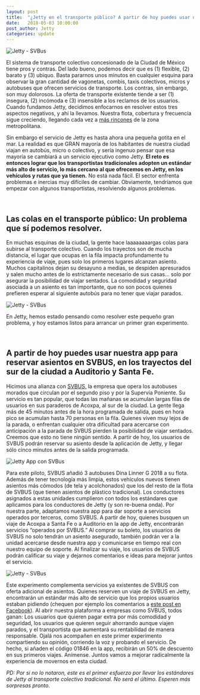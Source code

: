 ```yaml
---
layout: post
title:  "¿Jetty en el transporte público? A partir de hoy puedes usar nuestra app para reservar asientos en SVBUS."
date:   2018-05-03 10:00:00
post_author: Jetty
categories: update
---
```


![Jetty - SVBus]({{site.baseurl}}/imgs-blog/jetty-svbus.png)

El sistema de transporte colectivo concesionado de la Ciudad de México tiene pros y contras. Del lado bueno, podemos decir que es (1) flexible, (2) barato y (3) ubiquo. Basta pararnos unos minutos en cualquier esquina para observar la gran cantidad de vagonetas, combis, taxis colectivos, micros y autobuses que ofrecen servicios de transporte. Los contras, sin embargo, son muy dolorosos. La oferta de transporte existente tiende a ser (1) insegura, (2) incómoda e (3) insensible a los reclamos de los usuarios. Cuando fundamos Jetty, decidimos enfocarnos en resolver estos tres aspectos negativos, y ahí la llevamos. Nuestra flota, cobertura y frecuencia sigue creciendo, llegando cada vez a [más rincones][cobertura] de la zona metropolitana.

Sin embargo el servicio de Jetty es hasta ahora una pequeña gotita en el mar. La realidad es que GRAN mayoría de los habitantes de nuestra ciudad viajan en autobús, micro o colectivo, y sería ingenuo pensar que esa mayoría se cambiará a un servicio ejecutivo como Jetty. <b>El reto es entonces lograr que los transportistas tradicionales adopten un estándar más alto de servicio, lo más cercano al que ofrecemos en Jetty, en los vehículos y rutas que ya tienen.</b> No está nada fácil. El sector enfrenta problemas e inercias muy difíciles de cambiar. Obviamente, tendríamos que empezar con algunos transportistas, resolviendo algunos problemas.

<br>

<h2>Las colas en el transporte público: Un problema que sí podemos resolver.</h2>
En muchas esquinas de la ciudad, la gente hace laaaaaaaargas colas para subirse al transporte colectivo. Cuando los trayectos son de mucha distancia, el lugar que ocupas en la fila impacta profundamente tu experiencia de viaje, pues solo los primeros lugares alcanzan asiento. Muchos capitalinos dejan su desayuno a medias, se despiden apresurados y salen mucho antes de lo estrictamente necesario de sus casas... solo por asegurar la posibilidad de viajar sentados. La comodidad y seguridad asociada a un asiento es tan importante, que no son pocos quienes prefieren esperar al siguiente autobús para no tener que viajar parados.

![Jetty - SVBus]({{site.baseurl}}/imgs-blog/svbus-fila.jpg)

En Jetty, hemos estado pensando como resolver este pequeño gran problema, y hoy estamos listos para arrancar un primer gran experimento.

<br>

<h2>A partir de hoy puedes usar nuestra app para reservar asientos en SVBUS, en los trayectos del sur de la ciudad a Auditorio y Santa Fe.</h2>

Hicimos una alianza con [SVBUS,][svbus] la empresa que opera los autobuses morados que circulan por el segundo piso y por la Supervía Poniente. Su servicio es tan popular, que todas las mañanas se acumulan largas filas de usuarios en sus paraderos de Acoxpa, al sur de la ciudad. La gente llega más de 45 minutos antes de la hora programada de salida, pues en hora pico se acumulan hasta 70 personas en la fila. Quienes viven muy lejos de la parada, o enfrentan cualquier otra dificultad para acercarse con anticipación a la parada de SVBUS pierden la posibilidad de viajar sentados. Creemos que esto no tiene ningún sentido. A partir de hoy, los usuarios de SVBUS podrán reservar su asiento desde la aplicación de Jetty, y llegar sólo cinco minutos antes de la salida programada.

![Jetty App con SVBus]({{site.baseurl}}/imgs-blog/app-jetty-svbus.png)

Para este piloto, SVBUS añadió 3 autobuses Dina Linner G 2018 a su flota. Además de tener tecnología más limpia, estos vehículos nuevos tienen asientos más cómodos (de tela y acolchonados) que los del resto de la flota de SVBUS (que tienen asientos de plástico tradicional). Los conductores asignados a estas unidades cumplieron con todos los estándares que aplicamos para los conductores de Jetty (y son re-buena onda). Por nuestra parte, adaptamos nuestra app para dar soporte a servicios operados por terceros, como SVBUS. A partir de hoy, quienes busquen un viaje de Acoxpa a Santa Fe o a Auditorio en la app de Jetty, encontrarán servicios “operados por SVBUS.” Al comprar su boleto, los usuarios de SVBUS no solo tendrán un asiento asegurado, también podrán ver a la unidad acercarse desde nuestra app y comunicarse en tiempo real con nuestro equipo de soporte. Al finalizar su viaje, los usuarios de SVBUS podrán calificar su viaje y dejarnos comentarios e ideas para mejorar juntos el servicio.

![Jetty - SVBus]({{site.baseurl}}/imgs-blog/bus.jpg)

Este experimento complementa servicios ya existentes de SVBUS con oferta adicional de asientos. Quienes reserven un viaje de SVBUS en Jetty, encontrarán un estándar más alto de servicio que los propios usuarios estaban pidiendo (chequen por ejemplo los comentarios a [este post en Facebook][post]). Al abrir nuestra plataforma a empresas como SVBUS, todos ganan: Los usuarios que quieren pagar extra por más comodidad y seguridad, los usuarios que quieren seguir ahorrando aunque viajen parados, y el transportista que aumentará su rentabilidad de manera responsable. Ojalá nos acompañen en este primer experimento compartiendo su opinión, corriendo la voz y probando el servicio. De hecho, si añaden el código 01846 en la app, recibirán un 50% de descuento en sus primeros viajes. Anímense. Juntos vamos a mejorar radicalmente la experiencia de movernos en esta ciudad.

<i>PD: Por si no lo notaron, este es el primer esfuerzo por llevar los estándares de Jetty al transporte colectivo tradicional. No será el último. Esperen más sorpresas pronto.</i>

[cobertura]: http://www.jetty.mx/cobertura
[svbus]: https://www.facebook.com/SVBusOficial
[post]: https://www.facebook.com/SVBusOficial/posts/567873083593670